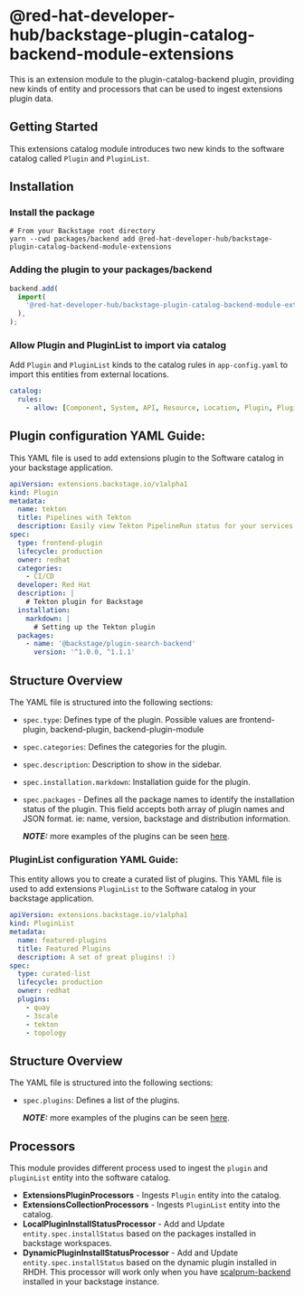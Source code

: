 # @red-hat-developer-hub/backstage-plugin-catalog-backend-module-extensions

This is an extension module to the plugin-catalog-backend plugin, providing new kinds of entity and processors that can be used to ingest extensions plugin data.

## Getting Started

This extensions catalog module introduces two new kinds to the software catalog called `Plugin` and `PluginList`.

## Installation

### Install the package

```shell
# From your Backstage root directory
yarn --cwd packages/backend add @red-hat-developer-hub/backstage-plugin-catalog-backend-module-extensions
```

### Adding the plugin to your packages/backend

```typescript
backend.add(
  import(
    '@red-hat-developer-hub/backstage-plugin-catalog-backend-module-extensions'
  ),
);
```

### Allow Plugin and PluginList to import via catalog

Add `Plugin` and `PluginList` kinds to the catalog rules in `app-config.yaml` to import this entities from external locations.

```yaml
catalog:
  rules:
    - allow: [Component, System, API, Resource, Location, Plugin, PluginList]
```

## Plugin configuration YAML Guide:

This YAML file is used to add extensions plugin to the Software catalog in your backstage application.

```yaml
apiVersion: extensions.backstage.io/v1alpha1
kind: Plugin
metadata:
  name: tekton
  title: Pipelines with Tekton
  description: Easily view Tekton PipelineRun status for your services in Backstage.
spec:
  type: frontend-plugin
  lifecycle: production
  owner: redhat
  categories:
    - CI/CD
  developer: Red Hat
  description: |
    # Tekton plugin for Backstage
  installation:
    markdown: |
      # Setting up the Tekton plugin
  packages:
    - name: '@backstage/plugin-search-backend'
      version: '^1.0.0, ^1.1.1'
```

## Structure Overview

The YAML file is structured into the following sections:

- `spec.type`: Defines type of the plugin. Possible values are frontend-plugin, backend-plugin, backend-plugin-module
- `spec.categories`: Defines the categories for the plugin.
- `spec.description`: Description to show in the sidebar.
- `spec.installation.markdown`: Installation guide for the plugin.
- `spec.packages` - Defines all the package names to identify the installation status of the plugin. This field accepts both array of plugin names and JSON format. ie: name, version, backstage and distribution information.

  **_NOTE:_** more examples of the plugins can be seen [here](https://github.com/redhat-developer/rhdh-plugins/tree/main/workspaces/extensions/examples/plugins).

### PluginList configuration YAML Guide:

This entity allows you to create a curated list of plugins. This YAML file is used to add extensions `PluginList` to the Software catalog in your backstage application.

```yaml
apiVersion: extensions.backstage.io/v1alpha1
kind: PluginList
metadata:
  name: featured-plugins
  title: Featured Plugins
  description: A set of great plugins! :)
spec:
  type: curated-list
  lifecycle: production
  owner: redhat
  plugins:
    - quay
    - 3scale
    - tekton
    - topology
```

## Structure Overview

The YAML file is structured into the following sections:

- `spec.plugins`: Defines a list of the plugins.

  **_NOTE:_** more examples of the plugins can be seen [here](https://github.com/redhat-developer/rhdh-plugins/tree/main/workspaces/extensions/examples/pluginlists).

## Processors

This module provides different process used to ingest the `plugin` and `pluginList` entity into the software catalog.

- **ExtensionsPluginProcessors** - Ingests `Plugin` entity into the catalog.
- **ExtensionsCollectionProcessors** - Ingests `PluginList` entity into the catalog.
- **LocalPluginInstallStatusProcessor** - Add and Update `entity.spec.installStatus` based on the packages installed in backstage workspaces.
- **DynamicPluginInstallStatusProcessor** - Add and Update `entity.spec.installStatus` based on the dynamic plugin installed in RHDH. This processor will work only when you have [scalprum-backend](https://github.com/janus-idp/backstage-showcase/tree/main/plugins/scalprum-backend) installed in your backstage instance.

